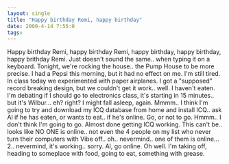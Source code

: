 ```yaml
---
layout: single
title: "Happy birthday Remi, happy birthday"
date: 2000-4-14 7:55:0
tags: 
---
```


Happy birthday Remi, happy birthday Remi, happy birthday, happy birthday, happy brithday Remi. Just doesn't sound the same.. when typing it on a keyboard. Tonight, we're rocking the house.. the Pump House to be more precise. I had a Pepsi this morning, but it had no effect on me. I'm still tired. In class today we experimented with paper airplanes. I got a "supposed" record breaking design, but we couldn't get it work.. well. I haven't eaten. I'm debating if I should go to electronics class, it's starting in 15 minutes.. but it's Wilbur... eh? right? I might fall asleep, again. Mmmm.. I think I'm going to try and download my ICQ database from home and install ICQ.. ask Al if he has eaten, or wants to eat.. if he's online. Go, or not to go. Hmmm.. I don't think I'm going to go. Almost done getting ICQ working. This can't be.. looks like NO ONE is online.. not even the 4 people on my list who never turn their computers with Vibe off.. oh.. nevermind.. one of them is online... 2.. nevermind, it's working.. sorry. Al, go online. Oh well. I'm taking off, heading to someplace with food, going to eat, something with grease.

